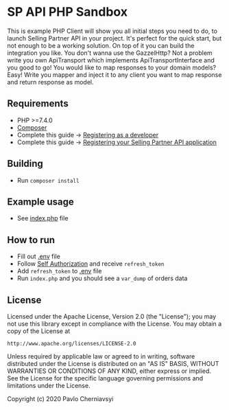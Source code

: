 # SP API PHP Sandbox
This is example PHP Client will show you all initial steps you need to do, to launch Selling Partner API in your project.
It's perfect for the quick start, but not enough to be a working solution. 
On top of it you can build the integration you like. 
You don't wanna use the GazzelHttp? Not a problem write you own ApiTransport which implements ApiTransportInterface and you good to go!
You would like to map responses to your domain models? Easy! Write you mapper and inject it to any client you want to map response and return response as model.

## Requirements
* PHP >=7.4.0 
* [Composer](https://getcomposer.org/)
* Complete this guide -> [Registering as a developer](https://github.com/amzn/selling-partner-api-docs/blob/main/guides/developer-guide/SellingPartnerApiDeveloperGuide.md#registering-as-a-developer)
* Complete this guide -> [Registering your Selling Partner API application](https://github.com/amzn/selling-partner-api-docs/blob/main/guides/developer-guide/SellingPartnerApiDeveloperGuide.md#registering-your-selling-partner-api-application)

## Building
* Run `composer install`

## Example usage 
* See [index.php](index.php) file

## How to run  
* Fill out [.env](.env) file
* Follow [Self Authorization](https://github.com/amzn/selling-partner-api-docs/blob/main/guides/developer-guide/SellingPartnerApiDeveloperGuide.md#self-authorization) and receive `refresh_token`
* Add `refresh_token` to [.env](.env) file
* Run `index.php` and you should see a `var_dump` of orders data

## License
Licensed under the Apache License, Version 2.0 (the "License");
you may not use this library except in compliance with the License.
You may obtain a copy of the License at

    http://www.apache.org/licenses/LICENSE-2.0

Unless required by applicable law or agreed to in writing, software
distributed under the License is distributed on an "AS IS" BASIS,
WITHOUT WARRANTIES OR CONDITIONS OF ANY KIND, either express or implied.
See the License for the specific language governing permissions and
limitations under the License.

Copyright (c) 2020 Pavlo Cherniavsyi